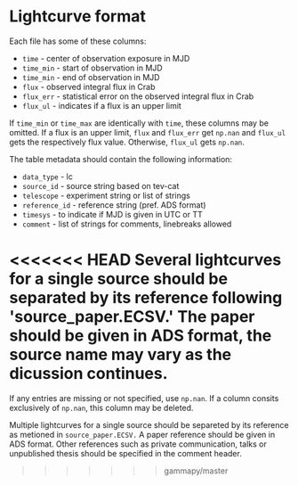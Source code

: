 # Lightcurve format

Each file has some of these columns:

- `time` - center of observation exposure in MJD
- `time_min` - start of observation in MJD
- `time_min` - end of observation in MJD
- `flux` - observed integral flux in Crab
- `flux_err` - statistical error on the observed integral flux in Crab
- `flux_ul` - indicates if a flux is an upper limit

If `time_min` or `time_max` are identically with `time`, these columns may be omitted.
If a flux is an upper limit, `flux` and `flux_err` get `np.nan` and `flux_ul` gets the respectively flux value. Otherwise, `flux_ul` gets `np.nan`.

The table metadata should contain the following information:

- `data_type` - lc
- `source_id` - source string based on tev-cat
- `telescope` - experiment string or list of strings
- `reference_id` - reference string (pref. ADS format)
- `timesys` - to indicate if MJD is given in UTC or TT
- `comment` - list of strings for comments, linebreaks allowed

<<<<<<< HEAD
Several lightcurves for a single source should be separated by its reference following 'source_paper.ECSV.'
The paper should be given in ADS format, the source name may vary as the dicussion continues.
=======
If any entries are missing or not specified, use `np.nan`.
If a column consits exclusively of `np.nan`, this column may be deleted.

Multiple lightcurves for a single source should be separeted by its reference as metioned in `source_paper.ECSV.`
A paper reference should be given in ADS format.
Other references such as private communication, talks or unpublished thesis should be specified in the comment header.
>>>>>>> gammapy/master

